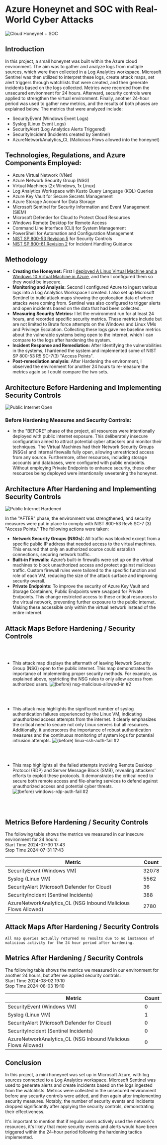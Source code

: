 # Azure Honeynet and SOC with Real-World Cyber Attacks
![Cloud Honeynet + SOC](https://github.com/user-attachments/assets/6d3313ea-7501-41f4-b0cf-4e806d702553)





## Introduction

In this project, a small honeynet was built within the Azure cloud environment. The aim was to gather and analyze logs from multiple sources, which were then collected in a Log Analytics workspace. Microsoft Sentinel was then utilized to interpret these logs, create attack maps, set alert triggers through watchlists that were created, and then generate incidents based on the logs collected. Metrics were recorded from the unsecured environment for 24 hours. Afterward, security controls were applied to strengthen the virtual environment. Finally, another 24-hour period was used to gather new metrics, and the results of both phases are explained below. The metrics that were analyzed include:

- SecurityEvent (Windows Event Logs)
- Syslog (Linux Event Logs)
- SecurityAlert (Log Analytics Alerts Triggered)
- SecurityIncident (Incidents created by Sentinel)
- AzureNetworkAnalytics_CL (Malicious Flows allowed into the honeynet)

## Technologies, Regulations, and Azure Components Employed:
- Azure Virtual Network (VNet)
- Azure Network Security Group (NSG)
- Virtual Machines (2x Windows, 1x Linux)
- Log Analytics Workspace with Kusto Query Language (KQL) Queries
- Azure Key Vault for Secure Secrets Management
- Azure Storage Account for Data Storage
- Microsoft Sentinel for Security Information and Event Management (SIEM)
- Microsoft Defender for Cloud to Protect Cloud Resources
- Windows Remote Desktop for Remote Access
- Command Line Interface (CLI) for System Management
- PowerShell for Automation and Configuration Management
- [NIST SP 800-53 Revision 5](https://csrc.nist.gov/pubs/sp/800/53/r5/upd1/final) for Security Controls
- [NIST SP 800-61 Revision 2](https://www.nist.gov/privacy-framework/nist-sp-800-61) for Incident Handling Guidance

## Methodology
- **Creating the Honeynet:** First I [deployed A Linux Virtual Machine and a Windows 10 Virtual Machine in Azure](https://github.com/Jlagerstrom12/Creating-Honeypot-In-Azure/blob/main/README.md), and then I configured them so they would be insecure.
- **Monitoring and Analysis:** Second I configured Azure to ingest various logs into a Log Analytics Workspace I created. I also set up Microsoft Sentinel to build attack maps showing the geolocation data of where attacks were coming from. Sentinel was also configured to trigger alerts and open incidents based on the data that had been collected.
- **Measuring Security Metrics:** I let the environment run for at least 24 hours, and recorded specific security metrics. These metrics include but are not limited to Brute force attempts on the Windows and Linux VMs and Privilege Escalation. Collecting these logs gave me baseline metrics about the vulnerable systems being open to the internet, which I can compare to the logs after hardening the system.
-  **Incident Response and Remediation:** After Identifying the vulnerabilities in the systems, I hardened the system and implemented some of NIST SP 800-53 R5 SC-7(3) "Access Points".
-  **Post-remediation analysis:** After Hardening the environment, I observed the environment for another 24 hours to re-measure the metrics again so I could compare the two sets.

## Architecture Before Hardening and Implementing Security Controls
![Public Internet Open](https://github.com/user-attachments/assets/a30b1986-5dd4-474b-a99f-e615ac3e48f2)

### Before Hardening Measures and Security Controls: 

- In the "BEFORE" phase of the project, all resources were intentionally deployed with public internet exposure. This deliberately insecure configuration aimed to attract potential cyber attackers and monitor their techniques. The Virtual Machines had their Network Security Groups (NSGs) and internal firewalls fully open, allowing unrestricted access from any source. Furthermore, other resources, including storage accounts and databases, were configured with public endpoints. Without employing Private Endpoints to enhance security, these other resources being deployed were intentionally sweetening the honeynet.




## Architecture After Hardening and Implementing Security Controls
![Public Internet Hardened](https://github.com/user-attachments/assets/8f75036c-3b04-489d-93b9-3e0a5fee6f42)

In the "AFTER" phase, the environment was strengthened, and security measures were put in place to comply with NIST 800-53 Rev5 SC-7 (3) "Access Points." The following actions were taken:
  - **Network Security Groups (NSGs):** All traffic was blocked except from a specific public IP address that needed access to the virtual machines. This ensured that only an authorized source could establish connections, securing network traffic.
  - **Built-in Firewalls:** Azure’s built-in firewalls were set up on the virtual machines to block unauthorized access and protect against malicious traffic. Custom firewall rules were tailored to the specific function and role of each VM, reducing the size of the attack surface and improving security overall.
  - **Private Endpoints:** To improve the security of Azure Key Vault and Storage Containers, Public Endpoints were swapped for Private Endpoints. This change restricted access to these critical resources to the virtual network, preventing further exposure to the public internet. Making these accessible only within the virtual network instead of the entire internet. 
## Attack Maps Before Hardening / Security Controls<br/>
<br/>
<br/>

- This attack map displays the aftermath of leaving Network Security Group (NSG) open to the public internet. This map demonstrates the importance of implementing proper security methods. For example, as explained above, restricting the NSG rules to only allow access from authorized users. 
![(before) nsg-malicious-allowed-in #2](https://github.com/user-attachments/assets/52645569-ae02-4e52-866f-d20f09ceb9dc)<br>
<br/>
<br/>

- This attack map highlights the significant number of syslog authentication failures experienced by the Linux VM, indicating unauthorized access attempts from the internet. It clearly emphasizes the critical need to secure not only Linux servers but all resources. Additionally, it underscores the importance of robust authentication measures and the continuous monitoring of system logs for potential intrusion attempts.
![(before) linux-ssh-auth-fail #2](https://github.com/user-attachments/assets/b64585c1-07c5-4097-95c9-d5d85e2c17c2)<br>
<br/>
<br/>

- This map highlights all the failed attempts involving Remote Desktop Protocol (RDP) and Server Message Block (SMB), revealing attackers' efforts to exploit these protocols. It demonstrates the critical need to secure both remote access and file-sharing services to defend against unauthorized access and potential cyber threats.
![(before) windows-rdp-auth-fail #2](https://github.com/user-attachments/assets/7443e4bf-0a25-4bd6-bf3e-d4c233a0ed30)<br>
<br/>
<br/>

## Metrics Before Hardening / Security Controls

The following table shows the metrics we measured in our insecure environment for 24 hours:<br/>
Start Time 2024-07-30 17:43<br/>
Stop Time 2024-07-31 17:43

| Metric                                                         | Count
| -------------------------------------------------------------- | -----
| SecurityEvent (Windows VM)                                     | 32078
| Syslog (Linux VM)                                              | 5562
| SecurityAlert (Microsoft Defender for Cloud)                   | 36
| SecurityIncident (Sentinel Incidents)                          | 388
| AzureNetworkAnalytics_CL (NSG Inbound Malicious Flows Allowed) | 2780

## Attack Maps After Hardening / Security Controls

```All map queries actually returned no results due to no instances of malicious activity for the 24 hour period after hardening.```

## Metrics After Hardening / Security Controls

The following table shows the metrics we measured in our environment for another 24 hours, but after we applied security controls:<br/>
Start Time 2024-08-02 19:10<br/>
Stop Time	2024-08-03 19:10

| Metric                                                         | Count
| -------------------------------------------------------------- | -----
| SecurityEvent (Windows VM)                                     | 0
| Syslog (Linux VM)                                              | 1
| SecurityAlert (Microsoft Defender for Cloud)                   | 0
| SecurityIncident  (Sentinel Incidents)                         | 0
| AzureNetworkAnalytics_CL (NSG Inbound Malicious Flows Allowed) | 0

## Conclusion

In this project, a mini honeynet was set up in Microsoft Azure, with log sources connected to a Log Analytics workspace. Microsoft Sentinel was used to generate alerts and create incidents based on the logs ingested from the watchlists. Metrics were collected in the unsecured environment before any security controls were added, and then again after implementing security measures. Notably, the number of security events and incidents dropped significantly after applying the security controls, demonstrating their effectiveness.

It's important to mention that if regular users actively used the network's resources, it's likely that more security events and alerts would have been triggered within the 24-hour period following the hardening tactics implemented.
